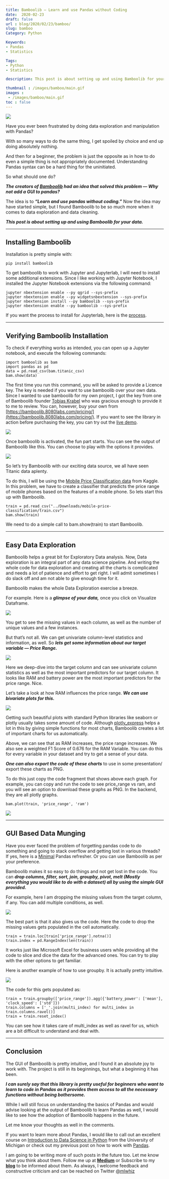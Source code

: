```yaml
---
title: Bamboolib — Learn and use Pandas without Coding
date:  2020-02-23
draft: false
url : blog/2020/02/23/bamboo/
slug: bamboo
Category: Python

Keywords:
- Pandas
- Statistics

Tags: 
- Python
- Statistics

description: This post is about setting up and using Bamboolib for your data.

thumbnail : /images/bamboo/main.gif
images :
 - /images/bamboo/main.gif
toc : false
---
```


![](/images/bamboo/main.gif)


Have you ever been frustrated by doing data exploration and manipulation with Pandas?

With so many ways to do the same thing, I get spoiled by choice and end up doing absolutely nothing.

And then for a beginner, the problem is just the opposite as in how to do even a simple thing is not appropriately documented. Understanding Pandas syntax can be a hard thing for the uninitiated.

So what should one do?

***The creators of [Bamboolib](http://bamboolib.8080labs.com) had an idea that solved this problem — Why not add a GUI to pandas?***

The idea is to ***“Learn and use pandas without coding.”*** Now the idea may have started simple, but I found Bamboolib to be so much more when it comes to data exploration and data cleaning.

***This post is about setting up and using Bamboolib for your data.***

---

## Installing Bamboolib

Installation is pretty simple with:

    pip install bamboolib

To get bamboolib to work with Jupyter and Jupyterlab, I will need to install some additional extensions. Since I like working with Jupyter Notebook, I installed the Jupyter Notebook extensions via the following command:

    jupyter nbextension enable --py qgrid --sys-prefix
    jupyter nbextension enable --py widgetsnbextension --sys-prefix
    jupyter nbextension install --py bamboolib --sys-prefix
    jupyter nbextension enable --py bamboolib --sys-prefix

If you want the process to install for Jupyterlab, here is the [process](https://github.com/tkrabel/bamboolib/blob/master/installation/conda_venv/setup_and_installation.md#installing-bamboolib-using-conda-environment).

---

## Verifying Bamboolib Installation

To check if everything works as intended, you can open up a Jupyter notebook, and execute the following commands:

    import bamboolib as bam
    import pandas as pd
    data = pd.read_csv(bam.titanic_csv)
    bam.show(data)

The first time you run this command, you will be asked to provide a Licence key. The key is needed if you want to use bamboolib over your own data. Since I wanted to use bamboolib for my own project, I got the key from one of Bamboolib founder [Tobias Krabel](undefined) who was gracious enough to provide it to me to review. You can, however, buy your own from [https://bamboolib.8080labs.com/pricing/](https://bamboolib.8080labs.com/pricing/). If you want to see the library in action before purchasing the key, you can try out the [live demo](https://mybinder.org/v2/gh/8080labs/bamboolib_binder_template/master?filepath=bamboolib_demo_titanic.ipynb).

![](/images/bamboo/0.png)

Once bamboolib is activated, the fun part starts. You can see the output of Bamboolib like this. You can choose to play with the options it provides.

![](/images/bamboo/1.png)

So let’s try Bamboolib with our exciting data source, we all have seen Titanic data aplenty.

To do this, I will be using the [Mobile Price Classification data](https://www.kaggle.com/iabhishekofficial/mobile-price-classification) from Kaggle. In this problem, we have to create a classifier that predicts the price range of mobile phones based on the features of a mobile phone. So lets start this up with Bamboolib.

    train = pd.read_csv("../Downloads/mobile-price-classification/train.csv")
    bam.show(train)

We need to do a simple call to bam.show(train) to start Bamboolib.

---

## Easy Data Exploration

Bamboolib helps a great bit for Exploratory Data analysis. Now, Data exploration is an integral part of any data science pipeline. And writing the whole code for data exploration and creating all the charts is complicated and needs a lot of patience and effort to get right. I will admit sometimes I do slack off and am not able to give enough time for it.

Bamboolib makes the whole Data Exploration exercise a breeze.

For example. Here is a ***glimpse of your data,*** once you click on Visualize Dataframe.

![](/images/bamboo/2.png)

You get to see the missing values in each column, as well as the number of unique values and a few instances.

But that’s not all. We can get univariate column-level statistics and information, as well. So ***lets get some information about our target variable — Price Range.***

![](/images/bamboo/3.png)

Here we deep-dive into the target column and can see univariate column statistics as well as the most important predictors for our target column. It looks like RAM and battery power are the most important predictors for the price range. Nice.

Let’s take a look at how RAM influences the price range. ***We can use bivariate plots for this.***

![](/images/bamboo/4.png)

Getting such beautiful plots with standard Python libraries like seaborn or plotly usually takes some amount of code. Although [plotly_express](https://towardsdatascience.com/pythons-one-liner-graph-creation-library-with-animations-hans-rosling-style-f2cb50490396) helps a lot in this by giving simple functions for most charts, Bamboolib creates a lot of important charts for us automatically.

Above, we can see that as RAM increases, the price range increases. We also see a weighted F1 Score of 0.676 for the RAM Variable. You can do this for every variable in your dataset and try to get a sense of your data.

***One can also export the code of these charts*** to use in some presentation/ export these charts as PNG.

To do this just copy the code fragment that shows above each graph. For example, you can copy and run the code to see price_range vs ram, and you will see an option to download these graphs as PNG. In the backend, they are all plotly graphs.

    bam.plot(train, 'price_range', 'ram')

![](/images/bamboo/5.png)

---

## GUI Based Data Munging

Have you ever faced the problem of forgetting pandas code to do something and going to stack overflow and getting lost in various threads? If yes, here is a [Minimal](https://towardsdatascience.com/minimal-pandas-subset-for-data-scientists-6355059629ae) Pandas refresher. Or you can use Bamboolib as per your preference.

Bamboolib makes it so easy to do things and not get lost in the code. You can ***drop columns, filter, sort, join, groupby, pivot, melt (Mostly everything you would like to do with a dataset) all by using the simple GUI provided.***

For example, here I am dropping the missing values from the target column, if any. You can add multiple conditions, as well.

![](/images/bamboo/6.png)

The best part is that it also gives us the code. Here the code to drop the missing values gets populated in the cell automatically.

    train = train.loc[train['price_range'].notna()]
    train.index = pd.RangeIndex(len(train))

It works just like Microsoft Excel for business users while providing all the code to slice and dice the data for the advanced ones. You can try to play with the other options to get familiar.

Here is another example of how to use groupby. It is actually pretty intuitive.

![](/images/bamboo/7.png)

The code for this gets populated as:

    train = train.groupby(['price_range']).agg({'battery_power': ['mean'], 'clock_speed': ['std']})
    train.columns = ['_'.join(multi_index) for multi_index in train.columns.ravel()]
    train = train.reset_index()

You can see how it takes care of multi_index as well as ravel for us, which are a bit difficult to understand and deal with.

---

## Conclusion

The GUI of Bamboolib is pretty intuitive, and I found it an absolute joy to work with. The project is still in its beginnings, but what a beginning it has been.

***I can surely say that this library is pretty useful for beginners who want to learn to code in Pandas as it provides them access to all the necessary functions without being bothersome.***

While I will still focus on understanding the basics of Pandas and would advise looking at the output of Bamboolib to learn Pandas as well, I would like to see how the adoption of Bamboolib happens in the future.

Let me know your thoughts as well in the comments.

If you want to learn more about Pandas, I would like to call out an excellent course on [Introduction to Data Science in Python](https://click.linksynergy.com/link?id=lVarvwc5BD0&offerid=467035.6355988048&type=2&murl=https%3A%2F%2Fwww.coursera.org%2Flearn%2Fpython-data-analysis) from the University of Michigan or check out my previous post on how to work with [Pandas](https://towardsdatascience.com/minimal-pandas-subset-for-data-scientists-6355059629ae).

I am going to be writing more of such posts in the future too. Let me know what you think about them. Follow me up at [**Medium**](https://medium.com/@rahul_agarwal) or Subscribe to my [**blog**](http://eepurl.com/dbQnuX) to be informed about them. As always, I welcome feedback and constructive criticism and can be reached on Twitter [@mlwhiz](https://twitter.com/MLWhiz)
